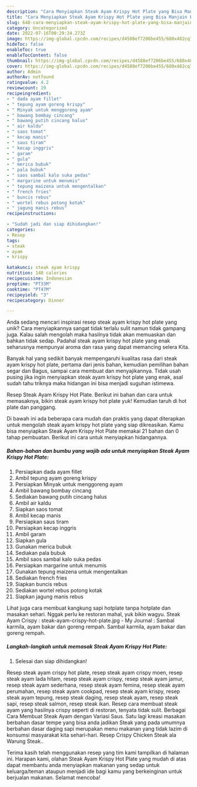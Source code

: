 ```yaml
---
description: "Cara Menyiapkan Steak Ayam Krispy Hot Plate yang Bisa Manjain Lidah"
title: "Cara Menyiapkan Steak Ayam Krispy Hot Plate yang Bisa Manjain Lidah"
slug: 648-cara-menyiapkan-steak-ayam-krispy-hot-plate-yang-bisa-manjain-lidah
category: Uncategorized
date: 2022-07-16T00:29:24.273Z
image: https://img-global.cpcdn.com/recipes/d4588ef7206be455/680x482cq70/steak-ayam-krispy-hot-plate-foto-resep-utama.jpg
hideToc: false
enableToc: true
enableTocContent: false
thumbnail: https://img-global.cpcdn.com/recipes/d4588ef7206be455/680x482cq70/steak-ayam-krispy-hot-plate-foto-resep-utama.jpg
cover: https://img-global.cpcdn.com/recipes/d4588ef7206be455/680x482cq70/steak-ayam-krispy-hot-plate-foto-resep-utama.jpg
author: Admin
authorAv: notfound
ratingvalue: 4.2
reviewcount: 19
recipeingredient:
- " dada ayam fillet"
- " tepung ayam goreng krispy"
- " Minyak untuk menggoreng ayam"
- " bawang bombay cincang"
- " bawang putih cincang halus"
- " air kaldu"
- " saos tomat"
- " kecap manis"
- " saus tiram"
- " kecap inggris"
- " garam"
- " gula"
- " merica bubuk"
- " pala bubuk"
- " saos sambal kalo suka pedas"
- " margarine untuk menumis"
- " tepung maizena untuk mengentalkan"
- " french fries"
- " buncis rebus"
- " wortel rebus potong kotak"
- " jagung manis rebus"
recipeinstructions:

- "Sudah jadi dan siap dihidangkan!"
categories:
- Resep
tags:
- steak
- ayam
- krispy

katakunci: steak ayam krispy 
nutrition: 140 calories
recipecuisine: Indonesian
preptime: "PT33M"
cooktime: "PT47M"
recipeyield: "3"
recipecategory: Dinner

---
```





Anda sedang mencari inspirasi resep steak ayam krispy hot plate yang unik? Cara menyiapkannya sangat tidak terlalu sulit namun tidak gampang juga. Kalau salah mengolah maka hasilnya tidak akan memuaskan dan bahkan tidak sedap. Padahal steak ayam krispy hot plate yang enak seharusnya mempunyai aroma dan rasa yang dapat memancing selera Kita.





Banyak hal yang sedikit banyak mempengaruhi kualitas rasa dari steak ayam krispy hot plate, pertama dari jenis bahan, kemudian pemilihan bahan segar dan Bagus, sampai cara membuat dan menyajikannya. Tidak usah pusing jika ingin menyiapkan steak ayam krispy hot plate yang enak,      asal sudah tahu triknya maka hidangan ini bisa menjadi suguhan istimewa.














Resep Steak Ayam Krispy Hot Plate. Berikut ini bahan dan cara untuk memasaknya, bikin steak ayam krispy hot plate yuk! Kemudian taruh di hot plate dan panggang.






Di bawah ini ada beberapa cara mudah dan praktis yang dapat diterapkan untuk mengolah steak ayam krispy hot plate yang siap dikreasikan. Kamu bisa menyiapkan Steak Ayam Krispy Hot Plate memakai 21 bahan dan 0 tahap pembuatan. Berikut ini cara untuk menyiapkan hidangannya.

<!--inarticleads1-->

##### Bahan-bahan dan bumbu yang wajib ada untuk menyiapkan Steak Ayam Krispy Hot Plate:

1. Persiapkan  dada ayam fillet
1. Ambil  tepung ayam goreng krispy
1. Persiapkan  Minyak untuk menggoreng ayam
1. Ambil  bawang bombay cincang
1. Sediakan  bawang putih cincang halus
1. Ambil  air kaldu
1. Siapkan  saos tomat
1. Ambil  kecap manis
1. Persiapkan  saus tiram
1. Persiapkan  kecap inggris
1. Ambil  garam
1. Siapkan  gula
1. Gunakan  merica bubuk
1. Sediakan  pala bubuk
1. Ambil  saos sambal kalo suka pedas
1. Persiapkan  margarine untuk menumis
1. Gunakan  tepung maizena untuk mengentalkan
1. Sediakan  french fries
1. Siapkan  buncis rebus
1. Sediakan  wortel rebus potong kotak
1. Siapkan  jagung manis rebus


Lihat juga cara membuat kangkung sapi hotplate tanpa hotplate dan masakan sehari. Nggak perlu ke restoran mahal, yuk bikin wagyu. Steak Ayam Crispy : steak-ayam-crispy-hot-plate.jpg - My Journal : Sambal karmila, ayam bakar dan goreng rempah. Sambal karmila, ayam bakar dan goreng rempah. 

<!--inarticleads2-->

##### Langkah-langkah untuk memasak Steak Ayam Krispy Hot Plate:


1. Selesai dan siap dihidangkan!

Resep steak ayam crispy hot plate, resep steak ayam crispy moen, resep steak ayam lada hitam, resep steak ayam crispy, resep steak ayam jamur, resep steak ayam sederhana, resep steak ayam femina, resep steak ayam perumahan, resep steak ayam cookpad, resep steak ayam krispy, resep steak ayam tepung, resep steak daging, resep steak ayam, resep steak sapi, resep steak salmon, resep steak ikan. Resep cara membuat steak ayam yang hasilnya crispy seperti di restoran, tenyata tidak sulit. Berbagai Cara Membuat Steak Ayam dengan Variasi Saus. Satu lagi kreasi masakan berbahan dasar tempe yang bisa anda jadikan Steak yang pada umumnya berbahan dasar daging sapi merupakan menu makanan yang tidak lazim di konsumsi masyarakat kita sehari-hari. Resep Crispy Chicken Steak ala Warung Steak.. 

Terima kasih telah menggunakan resep yang tim kami tampilkan di halaman ini. Harapan kami, olahan Steak Ayam Krispy Hot Plate yang mudah di atas dapat membantu anda menyiapkan makanan yang sedap untuk keluarga/teman ataupun menjadi ide bagi kamu yang berkeinginan untuk berjualan makanan. Selamat mencoba!
